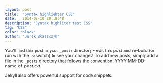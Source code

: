 ```yaml
---
layout: post
title:  "Syntax highlighter CSS"
date:   2014-02-10 20:18:48
description: "Syntax highliter test CSS"
tag: "CSS"
color: "black"
author: "Jurek Błaszczyk"
---
```


You'll find this post in your `_posts` directory - edit this post and re-build (or run with the `-w` switch) to see your changes!
To add new posts, simply add a file in the `_posts` directory that follows the convention: YYYY-MM-DD-name-of-post.ext.

Jekyll also offers powerful support for code snippets:

<script type="syntaxhighlighter" class="brush: css"><![CDATA[
/*******************************
            Global
*******************************/
html,
body {
  font-size: 15px; }

body {
  font-family: "Open Sans", "Helvetica Neue", "Helvetica", "Arial", sans-serif;
  background: #FFFFFF;
  margin: 0px;
  padding: 0px;
  color: #555555;
  min-width: 320px;
  font-weight: 300; }

#post p {
  font-weight: 400; }

/*******************************
          UI Overrides
*******************************/
.ui.header {
  font-family: 'Source Sans Pro', "Helvetica Neue", "Helvetica", "Arial", sans-serif; }

.overview .ui.header {
  padding: 0.5em 0 .3em 0; }

h3 {
  font-weight: 300;
  font-size: 1.5em; }

.back p {
  font-weight: normal; }

.ui.inverted.fixed.menu {
  background-color: black;
  opacity: 0.6; }

i.inverted.blue.icon {
  background-color: #137abf !important;
  color: #FFF; }

.ui.blue.button {
  background-color: #5ea1d6 !important;
  color: #FFF; }
  .ui.blue.button:hover {
    background-color: #0d68ad !important; }

.ui.image {
  position: relative;
  display: inline-block;
  vertical-align: middle;
  max-width: 100%;
  background-color: transparent; }

.ui.button {
  font-weight: normal;
  text-decoration: none; }

.ui.modal > .close {
  color: white; }

.ui.modal .left {
  width: 70%; }
  .ui.modal .left .image {
    width: 100% !important; }
.ui.modal .right {
  line-height: 1.5em; }
.ui.modal strong {
  color: #5ea1d6; }

#architecture strong {
  color: #5ea1d6;
  font-size: 1.5em; }

a {
  color: #1665b1;
  text-decoration: none;
  -webkit-transition: color 0.3s ease;
  transition: color 0.3s ease; }

#home-blog .item a {
  color: #f4fbf9; }

a:hover {
  color: #00BAFF; }

p a {
  font-weight: bold; }

.ui.segment {
  position: relative;
  border: none !important;
  background-color: #FFF;
  -webkit-box-shadow: none !important;
  box-shadow: none !important;
  border-radius: 0px; }

#blog .item {
  min-height: 150px; }
  #blog .item .name {
    font-size: 1.5rem; }
  #blog .item .author {
    font-size: 1em;
    font-weight: 400;
    color: #009FDA; }
  #blog .item .meta, #blog .item .description {
    font-size: 0.8rem;
    font-weight: 400;
    color: rgba(0, 0, 0, 0.5); }

#portfolio .ui.items {
  margin-left: 2%;
  margin-right: 2%; }
#portfolio .ui.items .item > .content > .description {
  clear: both;
  margin: 0px;
  color: rgba(0, 0, 0, 0.8); }
#portfolio .ui.items .item > .content > .name {
  margin-top: 1em; }
#portfolio .ui.four.items > .item {
  width: 23%;
  margin-right: 1.5%; }

.ui.inverted.selection.menu > .item {
  color: rgba(255, 255, 255, 0.9); }

.ui.reveal > .visible.content {
  -webkit-transition: all 0.2s cubic-bezier(0.175, 0.885, 0.32, 1) 0.15s;
  transition: all 0.2s cubic-bezier(0.175, 0.885, 0.32, 1) 0s; }

.menu .right.menu > .mobile.item {
  display: none; }

.ui.page.grid.segment {
  padding-top: 2rem;
  padding-bottom: 2rem; }

#footer {
  background-image: url(../images/bg.jpg) !important;
  -webkit-background-size: cover;
  background-size: cover; }

.masthead.segment {
  background-image: url(../images/bg.jpg);
  -webkit-background-size: cover;
  background-size: cover;
  margin: 0em;
  padding-top: 4rem;
  overflow: hidden;
  -webkit-box-shadow: 0 -20px 10px 0 rgba(0, 0, 0, 0.1) inset !important;
  box-shadow: 0 -20px 10px 0 rgba(0, 0, 0, 0.1) inset !important; }

.masthead.segment .column {
  position: relative; }

.masthead.segment .information {
  margin: 3em 1em 1em 80px; }

.masthead.segment .information p {
  max-width: 600px;
  margin: 0em 0px 2em 0em;
  font-size: 2.5em; }

h1.ui.header {
  font-size: 3em;
  font-weight: 700; }

.masthead.segment h1.ui.header .sub {
  font-size: 0.7em; }

.masthead.segment .image {
  position: absolute;
  left: 0%;
  bottom: -110px; }

.overview .divided.grid .header + p {
  min-height: 100px; }

.ui.shape .icon,
.link.list .icon {
  margin: 0em;
  padding: 0em; }

.ui.cube.shape .side {
  background-color: transparent; }

/*******************************
          Responsive
*******************************/
/* Mobile Only */
@media only screen and (max-width: 768px) {
  .ui.ribbon.label {
    left: -3.1em !important; }

  .ui.modal .left {
    width: 100%; }
    .ui.modal .left .image {
      width: 100% !important; }
  .ui.modal .right {
    line-height: 1.5em; }
  .ui.modal strong {
    color: #5ea1d6; }

  .ui.page.grid.segment {
    padding-top: 2rem;
    padding-bottom: 2rem; }

  .menu .right.menu > .item {
    display: none; }

  .menu .right.menu > .mobile.item {
    display: block; }

  .ui.stackable.page.grid > .row > .column, .ui.stackable.page.grid > .column {
    padding-left: 4% !important;
    padding-right: 4% !important; }

  h1.ui.header {
    font-size: 3em; }

  .ui.four.items > .item {
    width: 23%;
    margin-left: 5%;
    margin-right: 5%; }
    .ui.four.items > .item > .content {
      padding: 1em 1em; }

  .ui.stackable.items > .item {
    padding: 0.5em !important; }

  .masthead.segment {
    -webkit-background-size: auto;
    background-size: auto; }

  .masthead.segment .information {
    margin-left: 60px; }

  .masthead.segment .image {
    bottom: -65px;
    width: 150px; }

  .masthead.segment .button {
    font-size: 1rem; }

  .overview .divided.grid .header .icon {
    font-size: 3em; }

  .overview .divided.grid .header + p {
    min-height: 0px; }

  .masthead.segment .column {
    font-size: 0.7rem; }

  .masthead.segment .column p {
    display: none; }

  .selection.list .right.floated {
    display: none; }

  i.huge.icon {
    font-size: 2em;
    vertical-align: middle; } }

]]></script>

